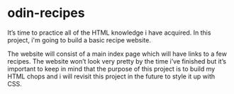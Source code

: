 # odin-recipes
It’s time to practice all of the HTML knowledge i have acquired. In this project, i'm going to build a basic recipe website.

The website will consist of a main index page which will have links to a few recipes. The website won’t look very pretty by the time i’ve finished but it’s important to keep in mind that the purpose of this project is to build my HTML chops and i will revisit this project in the future to style it up with CSS.
